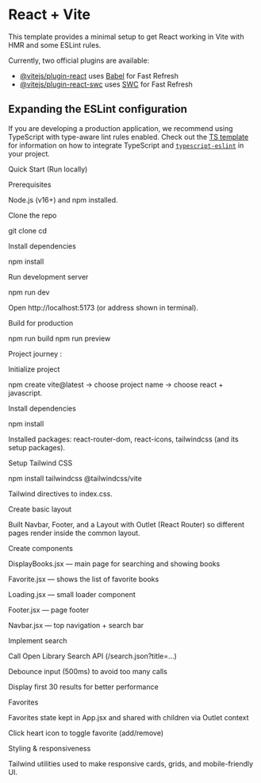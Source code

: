 # React + Vite

This template provides a minimal setup to get React working in Vite with HMR and some ESLint rules.

Currently, two official plugins are available:

- [@vitejs/plugin-react](https://github.com/vitejs/vite-plugin-react/blob/main/packages/plugin-react) uses [Babel](https://babeljs.io/) for Fast Refresh
- [@vitejs/plugin-react-swc](https://github.com/vitejs/vite-plugin-react/blob/main/packages/plugin-react-swc) uses [SWC](https://swc.rs/) for Fast Refresh

## Expanding the ESLint configuration

If you are developing a production application, we recommend using TypeScript with type-aware lint rules enabled. Check out the [TS template](https://github.com/vitejs/vite/tree/main/packages/create-vite/template-react-ts) for information on how to integrate TypeScript and [`typescript-eslint`](https://typescript-eslint.io) in your project.



<!--  -->

Quick Start (Run locally)

Prerequisites

Node.js (v16+) and npm installed.

Clone the repo

git clone <your-repo-url>
cd <project-folder>


Install dependencies

npm install


Run development server

npm run dev


Open http://localhost:5173 (or address shown in terminal).

Build for production

npm run build
npm run preview

<!--  -->

Project journey :

Initialize project

npm create vite@latest → choose project name → choose react + javascript.

Install dependencies

npm install

Installed packages: react-router-dom, react-icons, tailwindcss (and its setup packages).

Setup Tailwind CSS

npm install tailwindcss @tailwindcss/vite

Tailwind directives to index.css.

Create basic layout

Built Navbar, Footer, and a Layout with Outlet (React Router) so different pages render inside the common layout.

Create components

DisplayBooks.jsx — main page for searching and showing books

Favorite.jsx — shows the list of favorite books

Loading.jsx — small loader component

Footer.jsx — page footer

Navbar.jsx — top navigation + search bar

Implement search

Call Open Library Search API (/search.json?title=...)

Debounce input (500ms) to avoid too many calls

Display first 30 results for better performance

Favorites

Favorites state kept in App.jsx and shared with children via Outlet context

Click heart icon to toggle favorite (add/remove)

Styling & responsiveness

Tailwind utilities used to make responsive cards, grids, and mobile-friendly UI.